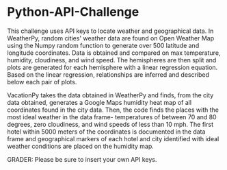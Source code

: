 # Python-API-Challenge

This challenge uses API keys to locate weather and geographical data. In WeatherPy, random cities' weather data are found on Open Weather Map using the Numpy random function to generate over 500 latitude and longitude coordinates. Data is obtained and compared on max temperature, humidity, cloudiness, and wind speed. The hemispheres are then split and plots are generated for each hemisphere with a linear regression equation. Based on the linear regression, relationships are inferred and described below each pair of plots. 

VacationPy takes the data obtained in WeatherPy and finds, from the city data obtained, generates a Google Maps humidity heat map of all coordinates found in the city data. Then, the code finds the places with the most ideal weather in the data frame- temperatures of between 70 and 80 degrees, zero cloudiness, and wind speeds of less than 10 mph. The first hotel within 5000 meters of the coordinates is documented in the data frame and geographical markers of each hotel and city identified with ideal weather conditions are placed on the humidity map. 

GRADER: Please be sure to insert your own API keys. 
